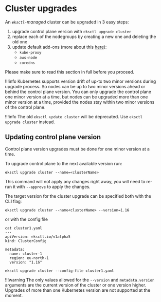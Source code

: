 # Cluster upgrades

An _`eksctl`-managed_ cluster can be upgraded in 3 easy steps:

1. upgrade control plane version with `eksctl upgrade cluster`
2. replace each of the nodegroups by creating a new one and deleting the old one
3. update default add-ons (more about this [here](https://eksctl.io/usage/addon-upgrade/)):
    - `kube-proxy`
    - `aws-node`
    - `coredns`

Please make sure to read this section in full before you proceed.

!!!info
    Kubernetes supports version drift of up-to two minor versions during upgrade
    process. So nodes can be up to two minor versions ahead or behind the control plane
    version. You can only upgrade the control plane one minor version at a time, but
    nodes can be upgraded more than one minor version at a time, provided the nodes stay
    within two minor versions of the control plane.

!!!info
    The old `eksctl update cluster` will be deprecated. Use `eksctl upgrade cluster` instead.

## Updating control plane version

Control plane version upgrades must be done for one minor version at a time.

To upgrade control plane to the next available version run:

```
eksctl upgrade cluster --name=<clusterName>
```

This command will not apply any changes right away, you will need to re-run it with
`--approve` to apply the changes.

The target version for the cluster upgrade can be specified both with the CLI flag:

```
eksctl upgrade cluster --name<clusterName> --version=1.16
```

or with the config file

```
cat cluster1.yaml
---
apiVersion: eksctl.io/v1alpha5
kind: ClusterConfig

metadata:
  name: cluster-1
  region: eu-north-1
  version: "1.16"

eksctl upgrade cluster --config-file cluster1.yaml
```

!!!warning
    The only values allowed for the `--version` and `metadata.version` arguments are the current version of the cluster
    or one version higher. Upgrades of more than one Kubernetes version are not supported at the moment.

